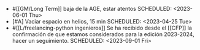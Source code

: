 - #[[GM/Long Term]] baja de la AGE, estar atentos
  SCHEDULED: <2023-06-01 Thu>
- [#A] Vaciar espacio en helios, 15 min
  SCHEDULED: <2023-04-25 Tue>
- #[[L/freelancing-python ingenieros]] Se ha recibido desde el [[CFP]] la confirmación de que estamos considerados para la edición 2023-2024, hacer un seguimiento.
  SCHEDULED: <2023-09-01 Fri>
